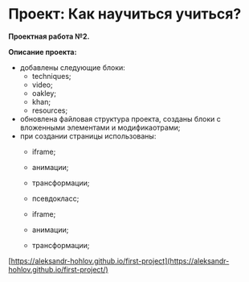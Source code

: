 # Проект: Как научиться учиться?

**Проектная работа №2.**

**Описание проекта:**

  * добавлены следующие блоки:
    - techniques;
    - video;
    - oakley;
    - khan;
    - resources;
  * обновлена файловая структура проекта, созданы блоки с вложенными
    элементами и модификаотрами;
  * при создании страницы использованы:
    - iframe;
    - анимации;
    - трансформации;
    - псевдокласс;


    - iframe;
    - анимации;
    - трансформации;

[https://aleksandr-hohlov.github.io/first-project](https://aleksandr-hohlov.github.io/first-project/)
